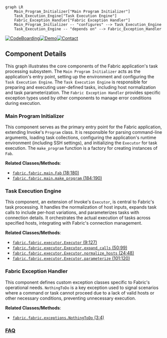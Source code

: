 ```mermaid
graph LR
    Main_Program_Initializer["Main Program Initializer"]
    Task_Execution_Engine["Task Execution Engine"]
    Fabric_Exception_Handler["Fabric Exception Handler"]
    Main_Program_Initializer -- "configures" --> Task_Execution_Engine
    Task_Execution_Engine -- "depends on" --> Fabric_Exception_Handler
```
[![CodeBoarding](https://img.shields.io/badge/Generated%20by-CodeBoarding-9cf?style=flat-square)](https://github.com/CodeBoarding/CodeBoarding)[![Demo](https://img.shields.io/badge/Try%20our-Demo-blue?style=flat-square)](https://www.codeboarding.org/demo)[![Contact](https://img.shields.io/badge/Contact%20us%20-%20contact@codeboarding.org-lightgrey?style=flat-square)](mailto:contact@codeboarding.org)

## Component Details

This graph illustrates the core components of the Fabric application's task processing subsystem. The `Main Program Initializer` acts as the application's entry point, setting up the environment and configuring the `Task Execution Engine`. The `Task Execution Engine` is responsible for preparing and executing user-defined tasks, including host normalization and task parameterization. The `Fabric Exception Handler` provides specific exception types used by other components to manage error conditions during execution.

### Main Program Initializer
This component serves as the primary entry point for the Fabric application, extending Invoke's `Program` class. It is responsible for parsing command-line arguments, loading task collections, configuring the application's runtime environment (including SSH settings), and initializing the `Executor` for task execution. The `make_program` function is a factory for creating instances of `Fab`.


**Related Classes/Methods**:

- <a href="https://github.com/fabric/fabric/blob/master/fabric/main.py#L18-L180" target="_blank" rel="noopener noreferrer">`fabric.fabric.main.Fab` (18:180)</a>
- <a href="https://github.com/fabric/fabric/blob/master/fabric/main.py#L184-L190" target="_blank" rel="noopener noreferrer">`fabric.fabric.main.make_program` (184:190)</a>


### Task Execution Engine
This component, an extension of Invoke's `Executor`, is central to Fabric's task processing. It handles the normalization of host inputs, expands task calls to include per-host variations, and parameterizes tasks with connection details. It orchestrates the actual execution of tasks across specified hosts, integrating with Fabric's connection management.


**Related Classes/Methods**:

- <a href="https://github.com/fabric/fabric/blob/master/fabric/executor.py#L9-L127" target="_blank" rel="noopener noreferrer">`fabric.fabric.executor.Executor` (9:127)</a>
- <a href="https://github.com/fabric/fabric/blob/master/fabric/executor.py#L50-L99" target="_blank" rel="noopener noreferrer">`fabric.fabric.executor.Executor.expand_calls` (50:99)</a>
- <a href="https://github.com/fabric/fabric/blob/master/fabric/executor.py#L24-L48" target="_blank" rel="noopener noreferrer">`fabric.fabric.executor.Executor.normalize_hosts` (24:48)</a>
- <a href="https://github.com/fabric/fabric/blob/master/fabric/executor.py#L101-L120" target="_blank" rel="noopener noreferrer">`fabric.fabric.executor.Executor.parameterize` (101:120)</a>


### Fabric Exception Handler
This component defines custom exception classes specific to Fabric's operational needs. `NothingToDo` is a key exception used to signal scenarios where a command or task cannot proceed due to a lack of valid hosts or other necessary conditions, preventing unnecessary execution.


**Related Classes/Methods**:

- <a href="https://github.com/fabric/fabric/blob/master/fabric/exceptions.py#L3-L4" target="_blank" rel="noopener noreferrer">`fabric.fabric.exceptions.NothingToDo` (3:4)</a>




### [FAQ](https://github.com/CodeBoarding/GeneratedOnBoardings/tree/main?tab=readme-ov-file#faq)